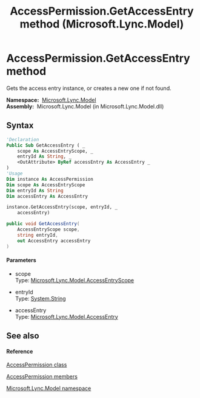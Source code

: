 ﻿---
title: AccessPermission.GetAccessEntry method  (Microsoft.Lync.Model)
TOCTitle: 'GetAccessEntry method '
ms:assetid: M:Microsoft.Lync.Model.AccessPermission.GetAccessEntry(Microsoft.Lync.Model.AccessEntryScope,System.String,Microsoft.Lync.Model.AccessEntry@)_DI_3_UC_OCS14MrefLyncWPF
ms:mtpsurl: https://msdn.microsoft.com/en-us/library/microsoft.lync.model.accesspermission.getaccessentry(v=office.15)
ms:contentKeyID: 48593822
ms.date: 07/28/2014
mtps_version: v=office.15
f1_keywords:
- Microsoft.Lync.Model.AccessPermission.GetAccessEntry
dev_langs:
- CSharp
- JScript
- VB
- other
---

# AccessPermission.GetAccessEntry method

Gets the access entry instance, or creates a new one if not found.

**Namespace:**  [Microsoft.Lync.Model](microsoft-lync-model-namespace_2.md)  
**Assembly:**  Microsoft.Lync.Model (in Microsoft.Lync.Model.dll)

## Syntax

``` vb
'Declaration
Public Sub GetAccessEntry ( _
    scope As AccessEntryScope, _
    entryId As String, _
    <OutAttribute> ByRef accessEntry As AccessEntry _
)
'Usage
Dim instance As AccessPermission
Dim scope As AccessEntryScope
Dim entryId As String
Dim accessEntry As AccessEntry

instance.GetAccessEntry(scope, entryId, _
    accessEntry)
```

``` csharp
public void GetAccessEntry(
    AccessEntryScope scope,
    string entryId,
    out AccessEntry accessEntry
)
```

#### Parameters

  - scope  
    Type: [Microsoft.Lync.Model.AccessEntryScope](accessentryscope-enumeration-microsoft-lync-model_2.md)  

<!-- end list -->

  - entryId  
    Type: [System.String](http://msdn2.microsoft.com/en-us/library/s1wwdcbf)  

<!-- end list -->

  - accessEntry  
    Type: [Microsoft.Lync.Model.AccessEntry](accessentry-class-microsoft-lync-model_2.md)  

## See also

#### Reference

[AccessPermission class](accesspermission-class-microsoft-lync-model_2.md)

[AccessPermission members](accesspermission-members-microsoft-lync-model_2.md)

[Microsoft.Lync.Model namespace](microsoft-lync-model-namespace_2.md)

